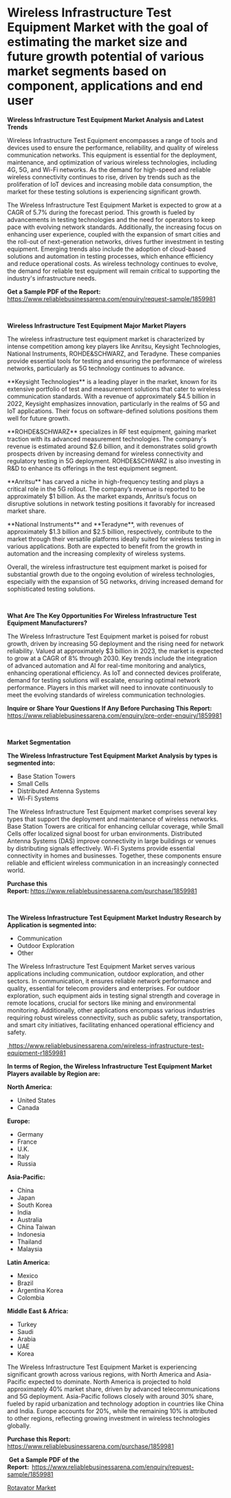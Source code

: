 <p><h1>Wireless Infrastructure Test Equipment Market with the goal of estimating the market size and future growth potential of various market segments based on component, applications and end user</h1></p><p><strong>Wireless Infrastructure Test Equipment Market Analysis and Latest Trends</strong></p>
<p><p>Wireless Infrastructure Test Equipment encompasses a range of tools and devices used to ensure the performance, reliability, and quality of wireless communication networks. This equipment is essential for the deployment, maintenance, and optimization of various wireless technologies, including 4G, 5G, and Wi-Fi networks. As the demand for high-speed and reliable wireless connectivity continues to rise, driven by trends such as the proliferation of IoT devices and increasing mobile data consumption, the market for these testing solutions is experiencing significant growth.</p><p>The Wireless Infrastructure Test Equipment Market is expected to grow at a CAGR of 5.7% during the forecast period. This growth is fueled by advancements in testing technologies and the need for operators to keep pace with evolving network standards. Additionally, the increasing focus on enhancing user experience, coupled with the expansion of smart cities and the roll-out of next-generation networks, drives further investment in testing equipment. Emerging trends also include the adoption of cloud-based solutions and automation in testing processes, which enhance efficiency and reduce operational costs. As wireless technology continues to evolve, the demand for reliable test equipment will remain critical to supporting the industry's infrastructure needs.</p></p>
<p><strong>Get a Sample PDF of the Report:&nbsp;</strong> <a href="https://www.reliablebusinessarena.com/enquiry/request-sample/1859981?utm_campaign=2301&utm_medium=2&utm_source=Github&utm_content=ia&utm_term=16022025&utm_id=wireless-infrastructure-test-equipment">https://www.reliablebusinessarena.com/enquiry/request-sample/1859981</a></p>
<p>&nbsp;</p>
<p><strong>Wireless Infrastructure Test Equipment Major Market Players</strong></p>
<p><p>The wireless infrastructure test equipment market is characterized by intense competition among key players like Anritsu, Keysight Technologies, National Instruments, ROHDE&SCHWARZ, and Teradyne. These companies provide essential tools for testing and ensuring the performance of wireless networks, particularly as 5G technology continues to advance.</p><p>**Keysight Technologies** is a leading player in the market, known for its extensive portfolio of test and measurement solutions that cater to wireless communication standards. With a revenue of approximately $4.5 billion in 2022, Keysight emphasizes innovation, particularly in the realms of 5G and IoT applications. Their focus on software-defined solutions positions them well for future growth.</p><p>**ROHDE&SCHWARZ** specializes in RF test equipment, gaining market traction with its advanced measurement technologies. The company's revenue is estimated around $2.6 billion, and it demonstrates solid growth prospects driven by increasing demand for wireless connectivity and regulatory testing in 5G deployment. ROHDE&SCHWARZ is also investing in R&D to enhance its offerings in the test equipment segment.</p><p>**Anritsu** has carved a niche in high-frequency testing and plays a critical role in the 5G rollout. The company’s revenue is reported to be approximately $1 billion. As the market expands, Anritsu’s focus on disruptive solutions in network testing positions it favorably for increased market share.</p><p>**National Instruments** and **Teradyne**, with revenues of approximately $1.3 billion and $2.5 billion, respectively, contribute to the market through their versatile platforms ideally suited for wireless testing in various applications. Both are expected to benefit from the growth in automation and the increasing complexity of wireless systems.</p><p>Overall, the wireless infrastructure test equipment market is poised for substantial growth due to the ongoing evolution of wireless technologies, especially with the expansion of 5G networks, driving increased demand for sophisticated testing solutions.</p></p>
<p>&nbsp;</p>
<p><strong>What Are The Key Opportunities For Wireless Infrastructure Test Equipment Manufacturers?</strong></p>
<p><p>The Wireless Infrastructure Test Equipment market is poised for robust growth, driven by increasing 5G deployment and the rising need for network reliability. Valued at approximately $3 billion in 2023, the market is expected to grow at a CAGR of 8% through 2030. Key trends include the integration of advanced automation and AI for real-time monitoring and analytics, enhancing operational efficiency. As IoT and connected devices proliferate, demand for testing solutions will escalate, ensuring optimal network performance. Players in this market will need to innovate continuously to meet the evolving standards of wireless communication technologies.</p></p>
<p><strong>Inquire or Share Your Questions If Any Before Purchasing This Report:</strong> <a href="https://www.reliablebusinessarena.com/enquiry/pre-order-enquiry/1859981?utm_campaign=2301&utm_medium=2&utm_source=Github&utm_content=ia&utm_term=16022025&utm_id=wireless-infrastructure-test-equipment">https://www.reliablebusinessarena.com/enquiry/pre-order-enquiry/1859981</a></p>
<p>&nbsp;</p>
<p><strong>Market Segmentation</strong></p>
<p><strong>The Wireless Infrastructure Test Equipment Market Analysis by types is segmented into:</strong></p>
<p><ul><li>Base Station Towers</li><li>Small Cells</li><li>Distributed Antenna Systems</li><li>Wi-Fi Systems</li></ul></p>
<p><p>The Wireless Infrastructure Test Equipment market comprises several key types that support the deployment and maintenance of wireless networks. Base Station Towers are critical for enhancing cellular coverage, while Small Cells offer localized signal boost for urban environments. Distributed Antenna Systems (DAS) improve connectivity in large buildings or venues by distributing signals effectively. Wi-Fi Systems provide essential connectivity in homes and businesses. Together, these components ensure reliable and efficient wireless communication in an increasingly connected world.</p></p>
<p><strong>Purchase this Report:&nbsp;</strong><a href="https://www.reliablebusinessarena.com/purchase/1859981?utm_campaign=2301&utm_medium=2&utm_source=Github&utm_content=ia&utm_term=16022025&utm_id=wireless-infrastructure-test-equipment">https://www.reliablebusinessarena.com/purchase/1859981</a></p>
<p>&nbsp;</p>
<p><strong>The Wireless Infrastructure Test Equipment Market Industry Research by Application is segmented into:</strong></p>
<p><ul><li>Communication</li><li>Outdoor Exploration</li><li>Other</li></ul></p>
<p><p>The Wireless Infrastructure Test Equipment Market serves various applications including communication, outdoor exploration, and other sectors. In communication, it ensures reliable network performance and quality, essential for telecom providers and enterprises. For outdoor exploration, such equipment aids in testing signal strength and coverage in remote locations, crucial for sectors like mining and environmental monitoring. Additionally, other applications encompass various industries requiring robust wireless connectivity, such as public safety, transportation, and smart city initiatives, facilitating enhanced operational efficiency and safety.</p></p>
<p><a href="https://www.reliablebusinessarena.com/wireless-infrastructure-test-equipment-r1859981?utm_campaign=2301&utm_medium=2&utm_source=Github&utm_content=ia&utm_term=16022025&utm_id=wireless-infrastructure-test-equipment">&nbsp;https://www.reliablebusinessarena.com/wireless-infrastructure-test-equipment-r1859981</a></p>
<p><strong>In terms of Region, the Wireless Infrastructure Test Equipment Market Players available by Region are:</strong></p>
<p>
    <p> <strong> North America: </strong>
        <ul>
            <li>United States</li>
            <li>Canada</li>
        </ul>
        </p> 
    <p> <strong> Europe: </strong>
        <ul>
            <li>Germany</li>
            <li>France</li>
            <li>U.K.</li>
            <li>Italy</li>
            <li>Russia</li>
        </ul>
        </p> 
    <p> <strong> Asia-Pacific: </strong>
        <ul>
            <li>China</li>
            <li>Japan</li>
            <li>South Korea</li>
            <li>India</li>
            <li>Australia</li>
            <li>China Taiwan</li>
            <li>Indonesia</li>
            <li>Thailand</li>
            <li>Malaysia</li>
        </ul>
        </p> 
    <p> <strong> Latin America: </strong>
        <ul>
            <li>Mexico</li>
            <li>Brazil</li>
            <li>Argentina Korea</li>
            <li>Colombia</li>
        </ul>
        </p> 
    <p> <strong> Middle East & Africa: </strong>
        <ul>
            <li>Turkey</li>
            <li>Saudi</li>
            <li>Arabia</li>
            <li>UAE</li>
            <li>Korea</li>
        </ul>
    </p>
    </p>
<p><p>The Wireless Infrastructure Test Equipment Market is experiencing significant growth across various regions, with North America and Asia-Pacific expected to dominate. North America is projected to hold approximately 40% market share, driven by advanced telecommunications and 5G deployment. Asia-Pacific follows closely with around 30% share, fueled by rapid urbanization and technology adoption in countries like China and India. Europe accounts for 20%, while the remaining 10% is attributed to other regions, reflecting growing investment in wireless technologies globally.</p></p>
<p><strong>Purchase this Report: </strong><a href="https://www.reliablebusinessarena.com/purchase/1859981?utm_campaign=2301&utm_medium=2&utm_source=Github&utm_content=ia&utm_term=16022025&utm_id=wireless-infrastructure-test-equipment">https://www.reliablebusinessarena.com/purchase/1859981</a></p>
<p>&nbsp;<strong>Get a Sample PDF of the Report:&nbsp;&nbsp;</strong><a href="https://www.reliablebusinessarena.com/enquiry/request-sample/1859981?utm_campaign=2301&utm_medium=2&utm_source=Github&utm_content=ia&utm_term=16022025&utm_id=wireless-infrastructure-test-equipment">https://www.reliablebusinessarena.com/enquiry/request-sample/1859981</a></p>
<p><strong></strong></p>
<p><p><a href="https://github.com/sholympia197070/Market-Research-Report-List-1/blob/main/rotavator-market.md?utm_campaign=2301&utm_medium=2&utm_source=Github&utm_content=ia&utm_term=16022025&utm_id=wireless-infrastructure-test-equipment">Rotavator Market</a></p></p>